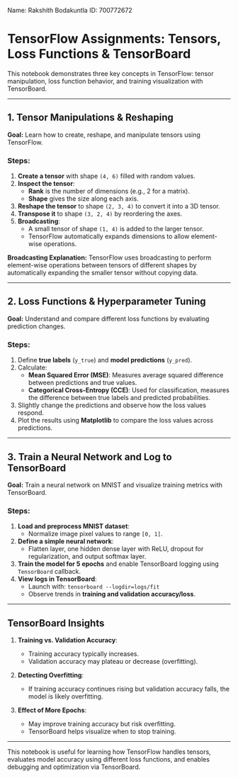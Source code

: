 Name: Rakshith Bodakuntla
ID: 700772672



# TensorFlow Assignments: Tensors, Loss Functions & TensorBoard

This notebook demonstrates three key concepts in TensorFlow: tensor manipulation, loss function behavior, and training visualization with TensorBoard.

---

## 1. Tensor Manipulations & Reshaping

**Goal:** Learn how to create, reshape, and manipulate tensors using TensorFlow.

### Steps:
1. **Create a tensor** with shape `(4, 6)` filled with random values.
2. **Inspect the tensor**:
   - **Rank** is the number of dimensions (e.g., 2 for a matrix).
   - **Shape** gives the size along each axis.
3. **Reshape the tensor** to shape `(2, 3, 4)` to convert it into a 3D tensor.
4. **Transpose it** to shape `(3, 2, 4)` by reordering the axes.
5. **Broadcasting**:
   - A small tensor of shape `(1, 4)` is added to the larger tensor.
   - TensorFlow automatically expands dimensions to allow element-wise operations.

**Broadcasting Explanation:**
TensorFlow uses broadcasting to perform element-wise operations between tensors of different shapes by automatically expanding the smaller tensor without copying data.

---

## 2. Loss Functions & Hyperparameter Tuning

**Goal:** Understand and compare different loss functions by evaluating prediction changes.

### Steps:
1. Define **true labels** (`y_true`) and **model predictions** (`y_pred`).
2. Calculate:
   - **Mean Squared Error (MSE)**: Measures average squared difference between predictions and true values.
   - **Categorical Cross-Entropy (CCE)**: Used for classification, measures the difference between true labels and predicted probabilities.
3. Slightly change the predictions and observe how the loss values respond.
4. Plot the results using **Matplotlib** to compare the loss values across predictions.

---

## 3. Train a Neural Network and Log to TensorBoard

**Goal:** Train a neural network on MNIST and visualize training metrics with TensorBoard.

### Steps:
1. **Load and preprocess MNIST dataset**:
   - Normalize image pixel values to range `[0, 1]`.
2. **Define a simple neural network**:
   - Flatten layer, one hidden dense layer with ReLU, dropout for regularization, and output softmax layer.
3. **Train the model for 5 epochs** and enable TensorBoard logging using `TensorBoard` callback.
4. **View logs in TensorBoard**:
   - Launch with: `tensorboard --logdir=logs/fit`
   - Observe trends in **training and validation accuracy/loss**.

---

## TensorBoard Insights

1. **Training vs. Validation Accuracy**:
   - Training accuracy typically increases.
   - Validation accuracy may plateau or decrease (overfitting).

2. **Detecting Overfitting**:
   - If training accuracy continues rising but validation accuracy falls, the model is likely overfitting.

3. **Effect of More Epochs**:
   - May improve training accuracy but risk overfitting.
   - TensorBoard helps visualize when to stop training.

---

This notebook is useful for learning how TensorFlow handles tensors, evaluates model accuracy using different loss functions, and enables debugging and optimization via TensorBoard.
